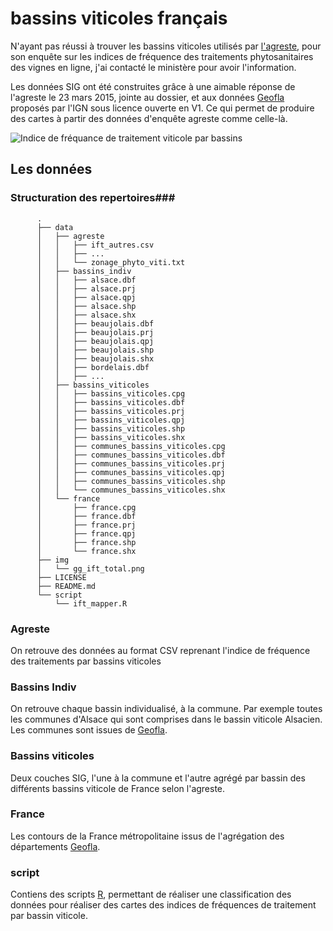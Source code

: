 # bassins viticoles français
N'ayant pas réussi à trouver les bassins viticoles utilisés par [l'agreste](http://agreste.agriculture.gouv.fr/enquetes/pratiques-culturales/viticulture-565/), pour son enquête sur les indices de fréquence des traitements phytosanitaires des vignes en ligne, j'ai contacté le ministère pour avoir l'information.

Les données SIG ont été construites grâce à une aimable réponse de l'agreste le 23 mars 2015, jointe au dossier, et aux données [Geofla](http://professionnels.ign.fr/geofla) proposés par l'IGN sous licence ouverte en V1. Ce qui permet de produire des cartes à partir des données d'enquête agreste comme celle-là. 

![Indice de fréquance de traitement viticole par bassins](img/gg_age_surface_2012.png)

## Les données ##
### Structuration des repertoires###

          .
          ├── data
          │   ├── agreste
          │   │   ├── ift_autres.csv
          │   │   ├── ...
          │   │   └── zonage_phyto_viti.txt
          │   ├── bassins_indiv
          │   │   ├── alsace.dbf
          │   │   ├── alsace.prj
          │   │   ├── alsace.qpj
          │   │   ├── alsace.shp
          │   │   ├── alsace.shx
          │   │   ├── beaujolais.dbf
          │   │   ├── beaujolais.prj
          │   │   ├── beaujolais.qpj
          │   │   ├── beaujolais.shp
          │   │   ├── beaujolais.shx
          │   │   ├── bordelais.dbf
          │   │   ├── ...
          │   ├── bassins_viticoles
          │   │   ├── bassins_viticoles.cpg
          │   │   ├── bassins_viticoles.dbf
          │   │   ├── bassins_viticoles.prj
          │   │   ├── bassins_viticoles.qpj
          │   │   ├── bassins_viticoles.shp
          │   │   ├── bassins_viticoles.shx
          │   │   ├── communes_bassins_viticoles.cpg
          │   │   ├── communes_bassins_viticoles.dbf
          │   │   ├── communes_bassins_viticoles.prj
          │   │   ├── communes_bassins_viticoles.qpj
          │   │   ├── communes_bassins_viticoles.shp
          │   │   └── communes_bassins_viticoles.shx
          │   └── france
          │       ├── france.cpg
          │       ├── france.dbf
          │       ├── france.prj
          │       ├── france.qpj
          │       ├── france.shp
          │       └── france.shx
          ├── img
          │   └── gg_ift_total.png
          ├── LICENSE
          ├── README.md
          └── script
              └── ift_mapper.R

### Agreste ###
On retrouve des données au format CSV reprenant l'indice de fréquence des traitements par bassins viticoles

### Bassins Indiv ###
On retrouve chaque bassin individualisé, à la commune. Par exemple toutes les communes d'Alsace qui sont comprises dans le bassin viticole Alsacien. Les communes sont issues de [Geofla](http://professionnels.ign.fr/geofla).

### Bassins viticoles ###
Deux couches SIG, l'une à la commune et l'autre agrégé par bassin des différents bassins viticole de France selon l'agreste.

### France ### 
Les contours de la France métropolitaine issus de l'agrégation des départements [Geofla](http://professionnels.ign.fr/geofla).

### script ###
Contiens des scripts [R](http://www.r-project.org/), permettant de réaliser une classification des données pour réaliser des cartes des indices de fréquences de traitement par bassin viticole.
